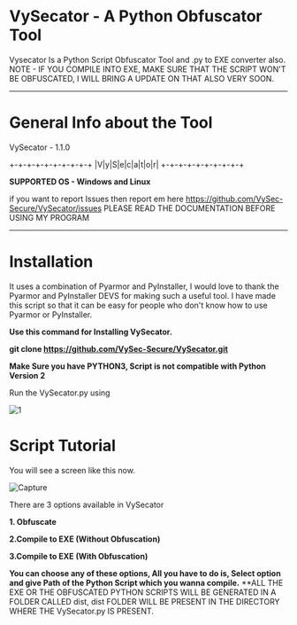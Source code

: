 # VySecator - A Python Obfuscator Tool
Vysecator Is a Python Script Obfuscator Tool and .py to EXE converter also.
NOTE - IF YOU COMPILE INTO EXE, MAKE SURE THAT THE SCRIPT WON'T BE OBFUSCATED, I WILL BRING A UPDATE ON THAT ALSO VERY SOON.

___________________________________________________________________________
# General Info about the Tool
VySecator - 1.1.0

+-+-+-+-+-+-+-+-+-+
|V|y|S|e|c|a|t|o|r|
+-+-+-+-+-+-+-+-+-+



**SUPPORTED OS - Windows and Linux**

if you want to report Issues then report em here https://github.com/VySec-Secure/VySecator/issues
PLEASE READ THE DOCUMENTATION BEFORE USING MY PROGRAM

___________________________________________________________________________
# Installation

It uses a combination of Pyarmor and PyInstaller, I would love to thank the Pyarmor and PyInstaller DEVS for making such a useful tool. 
I have made this script so that it can be easy for people who don't know how to use Pyarmor or PyInstaller.

**Use this command for Installing VySecator.**

**git clone https://github.com/VySec-Secure/VySecator.git**

**Make Sure you have PYTHON3, Script is not compatible with Python Version 2**

Run the VySecator.py using 


![1](https://user-images.githubusercontent.com/67494275/85947264-3890b880-b967-11ea-9902-581bd2fb8ce2.JPG)

# Script Tutorial
You will see a screen like this now.


![Capture](https://user-images.githubusercontent.com/67494275/85971587-2c4e3f00-b9eb-11ea-99fc-7d4b6c8a4ad1.JPG)


There are 3 options available in VySecator

**1. Obfuscate**

**2.Compile to EXE (Without Obfuscation)**

**3.Compile to EXE (With Obfuscation)**


**You can choose any of these options, All you have to do is, Select option and give Path of the Python Script which you wanna compile.**
**ALL THE EXE OR THE OBFUSCATED PYTHON SCRIPTS WILL BE GENERATED IN A FOLDER CALLED dist, dist FOLDER WILL BE PRESENT IN THE DIRECTORY WHERE THE VySecator.py IS PRESENT.
